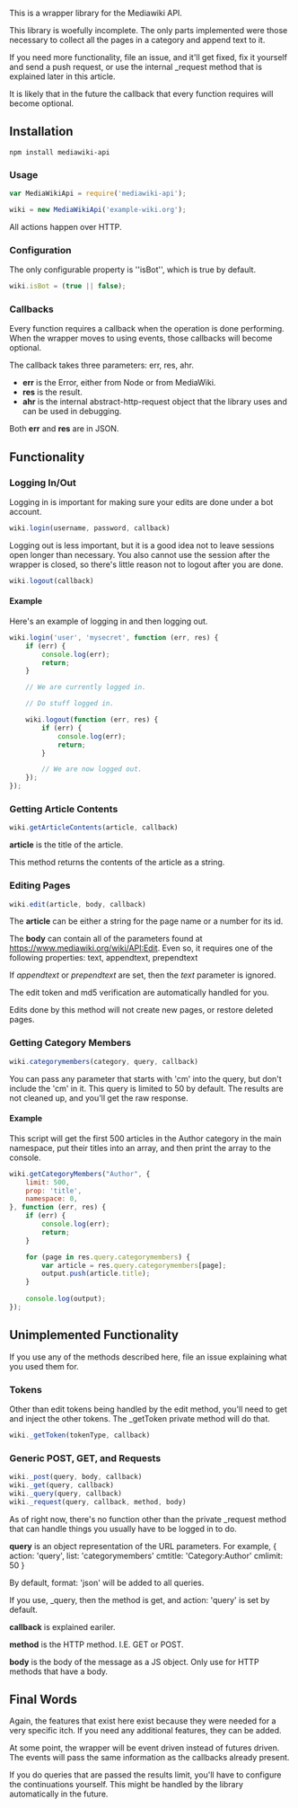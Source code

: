 This is a wrapper library for the Mediawiki API.

This library is woefully incomplete. The only parts implemented were those
necessary to collect all the pages in a category and append text to it.

If you need more functionality, file an issue, and it'll get fixed, fix it
yourself and send a push request, or use the internal _request method that
is explained later in this article.

It is likely that in the future the callback that every function requires will
become optional.

## Installation

```
npm install mediawiki-api
```

### Usage

```javascript
var MediaWikiApi = require('mediawiki-api');

wiki = new MediaWikiApi('example-wiki.org');
```

All actions happen over HTTP.

### Configuration

The only configurable property is ''isBot'', which is true by default.

```javascript
wiki.isBot = (true || false);
```

### Callbacks

Every function requires a callback when the operation is done performing. When
the wrapper moves to using events, those callbacks will become optional.

The callback takes three parameters: err, res, ahr.

* **err** is the Error, either from Node or from MediaWiki.
* **res** is the result.
* **ahr** is the internal abstract-http-request object that the library uses
and can be used in debugging.

Both **err** and **res** are in JSON.

## Functionality

### Logging In/Out

Logging in is important for making sure your edits are done under a bot
account.

```javascript
wiki.login(username, password, callback)
```

Logging out is less important, but it is a good idea not to leave sessions
open longer than necessary. You also cannot use the session after the wrapper
is closed, so there's little reason not to logout after you are done.

```javascript
wiki.logout(callback)
```

#### Example

Here's an example of logging in and then logging out.

```javascript
wiki.login('user', 'mysecret', function (err, res) {
    if (err) {
        console.log(err);
        return;
    }

    // We are currently logged in.

    // Do stuff logged in.

    wiki.logout(function (err, res) {
        if (err) {
            console.log(err);
            return;
        }

        // We are now logged out.
    });
});
```

### Getting Article Contents

```javascript
wiki.getArticleContents(article, callback)
```

__article__ is the title of the article.

This method returns the contents of the article as a string.

### Editing Pages

```javascript
wiki.edit(article, body, callback)
```

The **article** can be either a string for the page name or a number for its
id.

The **body** can contain all of the parameters found at
https://www.mediawiki.org/wiki/API:Edit. Even so, it requires one of the
following properties: text, appendtext, prependtext

If *appendtext* or *prependtext* are set, then the *text* parameter is
ignored.

The edit token and md5 verification are automatically handled for you.

Edits done by this method will not create new pages, or restore deleted pages.

### Getting Category Members

```javascript
wiki.categorymembers(category, query, callback)
```

You can pass any parameter that starts with 'cm' into the query, but don't
include the 'cm' in it. This query is limited to 50 by default. The results
are not cleaned up, and you'll get the raw response.

#### Example

This script will get the first 500 articles in the Author category in the main
namespace, put their titles into an array, and then print the array to the
console.

```javascript
wiki.getCategoryMembers("Author", {
    limit: 500,
    prop: 'title',
    namespace: 0,
}, function (err, res) {
    if (err) {
        console.log(err);
        return;
    }

    for (page in res.query.categorymembers) {
        var article = res.query.categorymembers[page];
        output.push(article.title);
    }
    
    console.log(output);
});
```

## Unimplemented Functionality

If you use any of the methods described here, file an issue explaining what
you used them for.

### Tokens

Other than edit tokens being handled by the edit method, you'll need to get
and inject the other tokens. The _getToken private method will do that.

```javascript
wiki._getToken(tokenType, callback)
```

### Generic POST, GET, and Requests

```javascript
wiki._post(query, body, callback)
wiki._get(query, callback)
wiki._query(query, callback)
wiki._request(query, callback, method, body)
```

As of right now, there's no function other than the private _request method
that can handle things you usually have to be logged in to do.

__query__ is an object representation of the URL parameters. For example,
{
    action: 'query',
    list: 'categorymembers'
    cmtitle: 'Category:Author'
    cmlimit: 50
}

By default, format: 'json' will be added to all queries.

If you use, _query, then the method is get, and action: 'query' is set by
default.

__callback__ is explained eariler.

__method__ is the HTTP method. I.E. GET or POST.

__body__ is the body of the message as a JS object. Only use for HTTP
methods that have a body.

## Final Words

Again, the features that exist here exist because they were needed for a very
specific itch. If you need any additional features, they can be added.

At some point, the wrapper will be event driven instead of futures driven. The
events will pass the same information as the callbacks already present.

If you do queries that are passed the results limit, you'll have to configure
the continuations yourself. This might be handled by the library automatically
in the future.